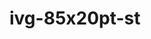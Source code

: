 # ivg-85x20pt-st

<!---
board:
  vendor: XiongMai
  model: ivg-85x20pt-st
chip:
  vendor: XM
  model: xm530
misc:
  vendor-url: https://www.xiongmaitech.com/en/index.php/product/product-detail/0/185/416
--->

